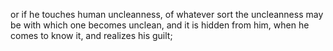 or if he touches human uncleanness, of whatever sort the uncleanness may be with which one becomes unclean, and it is hidden from him, when he comes to know it, and realizes his guilt;
